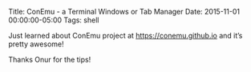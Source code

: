 Title: ConEmu - a Terminal Windows or Tab Manager
Date: 2015-11-01 00:00:00-05:00
Tags: shell



Just learned about ConEmu project at <https://conemu.github.io> and it’s
pretty awesome!

Thanks Onur for the tips!

